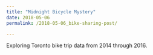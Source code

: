 ```yaml
---
title: "Midnight Bicycle Mystery"
date: 2018-05-06
permalink: /2018-05-06_bike-sharing-post/

---
```


Exploring Toronto bike trip data from 2014 through 2016.
